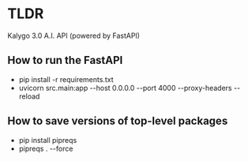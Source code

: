 # TLDR

Kalygo 3.0 A.I. API (powered by FastAPI)

## How to run the FastAPI

- pip install -r requirements.txt
- uvicorn src.main:app --host 0.0.0.0 --port 4000 --proxy-headers --reload

## How to save versions of top-level packages

- pip install pipreqs
- pipreqs . --force
